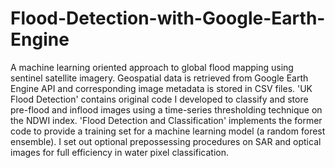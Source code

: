 # Flood-Detection-with-Google-Earth-Engine
A machine learning oriented approach to global flood mapping using sentinel satellite imagery. Geospatial data is retrieved from Google Earth Engine API and corresponding image metadata is stored in CSV files. 'UK Flood Detection' contains original code I developed to classify and store pre-flood and inflood images using a time-series thresholding technique on the NDWI index. 'Flood Detection and Classification' implements the former code to provide a training set for a machine learning model (a random forest ensemble). I set out optional prepossessing procedures on SAR and optical images for full efficiency in water pixel classification.
